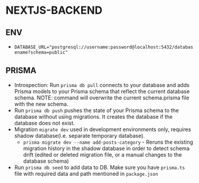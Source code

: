 # NEXTJS-BACKEND

## ENV

- `DATABASE_URL="postgresql://username:password@localhost:5432/databasename?schema=public"`

## PRISMA

- Introspection: Run `prisma db pull` connects to your database and adds Prisma models to your Prisma schema that reflect the current database schema. NOTE: command will overwrite the current schema.prisma file with the new schema.
- Run `prisma db push` pushes the state of your Prisma schema to the database without using migrations. It creates the database if the database does not exist.
- Migration `migrate dev` used in development environments only, requires shadow database(i.e. separate temporary database).
  - `prisma migrate dev --name add-posts-category` - Reruns the existing migration history in the shadow database in order to detect schema drift (edited or deleted migration file, or a manual changes to the database schema)
- Run `prisma db seed` to add data to DB. Make sure you have `prisma.ts` file with required data and path mentioned in `package.json`